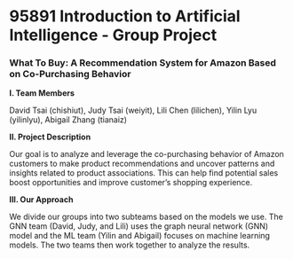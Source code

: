 # 95891 Introduction to Artificial Intelligence - Group Project
### What To Buy: A Recommendation System for Amazon Based on Co-Purchasing Behavior

**I. Team Members**

David Tsai (chishiut), Judy Tsai (weiyit), Lili Chen (lilichen), Yilin Lyu (yilinlyu), Abigail Zhang (tianaiz)

**II. Project Description**

Our goal is to analyze and leverage the co-purchasing behavior of Amazon customers to make product recommendations and uncover patterns and insights related to product associations. This can help find potential sales boost opportunities and improve customer’s shopping experience.

**III. Our Approach**

We divide our groups into two subteams based on the models we use. The GNN team (David, Judy, and Lili) uses the graph neural network (GNN) model and the ML team (Yilin and Abigail) focuses on machine learning models. The two teams then work together to analyze the results.
